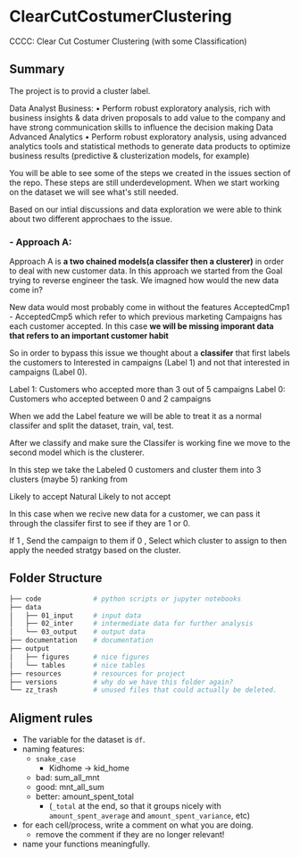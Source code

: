 # ClearCutCostumerClustering
CCCC: Clear Cut Costumer Clustering (with some Classification)

## Summary
The project is to provid a cluster label.

Data Analyst Business:
• Perform robust exploratory analysis, rich with business insights & data driven proposals to add value to the company and have strong communication skills to influence the decision making
Data Advanced Analytics
• Perform robust exploratory analysis, using advanced analytics tools and statistical methods to generate data products to optimize business results (predictive & clusterization models, for example)

You will be able to see some of the steps we created in the issues section of the repo. These steps are still underdevelopment. When we start working on the dataset we will see what's still needed.

Based on our intial discussions and data exploration we were able to think about two different approchaes to the issue.

### - Approach A:

Approach A is **a two chained models(a classifer then a clusterer)** in order to deal with new customer data. In this approach we started from the Goal trying to reverse engineer the task. We imagned how would the new data come in?

New data would most probably come in without the features AcceptedCmp1 - AcceptedCmp5 which refer to which previous marketing Campaigns has each customer accepted.
In this case **we will be missing imporant data that refers to an important customer habit** 

So in order to bypass this issue we thought about a **classifer** that first labels the customers to Interested in campaigns (Label 1) and not that interested in campaigns (Label 0).

Label 1: Customers who accepted more than 3 out of 5 campaigns
Label 0: Customers who accepted between 0 and 2 campaigns

When we add the Label feature we will be able to treat it as a normal classifer and split the dataset, train, val, test.

After we classify and make sure the Classifer is working fine we move to the second model which is the clusterer.

In this step we take the Labeled 0 customers and cluster them into 3 clusters (maybe 5) ranking from 

Likely to accept 
Natural
Likely to not accept

In this case when we recive new data for a customer, we can pass it through the classifer first to see if they are 1 or 0.

If 1 , Send the campaign to them
if 0 , Select which cluster to assign to then apply the needed stratgy based on the cluster.



## Folder Structure 
```sh
├── code             # python scripts or jupyter notebooks
├── data
│   ├── 01_input     # input data
│   ├── 02_inter     # intermediate data for further analysis
│   └── 03_output    # output data
├── documentation    # documentation                                               (will it remain empty? surely not, right?)
├── output
│   ├── figures      # nice figures
│   └── tables       # nice tables
├── resources        # resources for project
├── versions         # why do we have this folder again?
└── zz_trash         # unused files that could actually be deleted.
```



## Aligment rules

- The variable for the dataset is `df`.
- naming features:
  -  `snake_case`
      -  Kidhome -> kid_home
  -  bad: sum_all_mnt
  -  good: mnt_all_sum
  -  better: amount_spent_total
     -  (`_total` at the end, so that it groups nicely with `amount_spent_average` and `amount_spent_variance`, etc) 
- for each cell/process, write a comment on what you are doing.
  - remove the comment if they are no longer relevant!
- name your functions meaningfully. 
 
